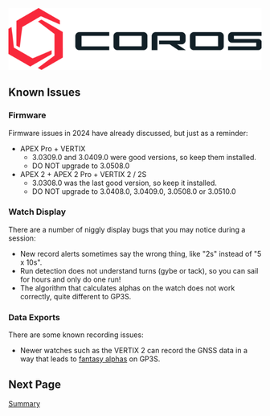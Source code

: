 ![GP3S Logo](../img/COROS_Wearables_Logo.png)



## Known Issues

### Firmware

Firmware issues in 2024 have already discussed, but just as a reminder:

- APEX Pro + VERTIX
  - 3.0309.0 and 3.0409.0 were good versions, so keep them installed.
  - DO NOT upgrade to 3.0508.0
- APEX 2 + APEX 2 Pro + VERTIX 2 / 2S
  - 3.0308.0 was the last good version, so keep it installed.
  - DO NOT upgrade to 3.0408.0, 3.0409.0, 3.0508.0 or 3.0510.0



### Watch Display

There are a number of niggly display bugs that you may notice during a session:

- New record alerts sometimes say the wrong thing, like "2s" instead of "5 x 10s".
- Run detection does not understand turns (gybe or tack), so you can sail for hours and only do one run!
- The algorithm that calculates alphas on the watch does not work correctly, quite different to GP3S.



### Data Exports

There are some known recording issues:

- Newer watches such as the VERTIX 2 can record the GNSS data in a way that leads to [fantasy alphas](https://logiqx.github.io/gps-details/devices/coros/alpha/) on GP3S.



## Next Page

[Summary](../README.md)
